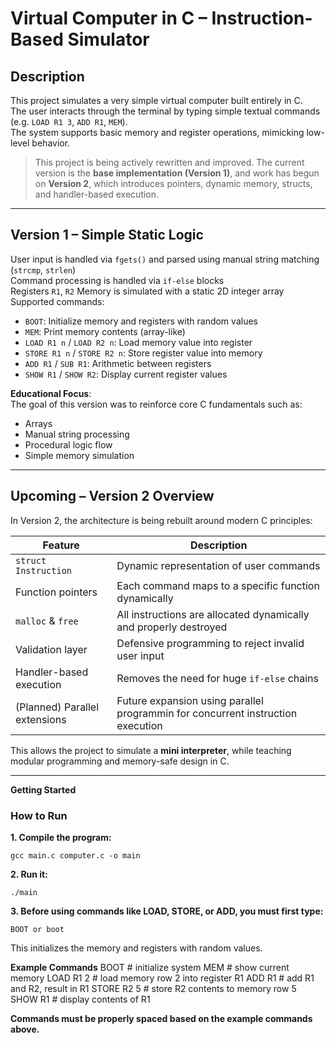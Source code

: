 # Virtual Computer in C – Instruction-Based Simulator

## Description

This project simulates a very simple virtual computer built entirely in C.  
The user interacts through the terminal by typing simple textual commands (e.g. `LOAD R1 3`, `ADD R1`, `MEM`).  
The system supports basic memory and register operations, mimicking low-level behavior.

> This project is being actively rewritten and improved. The current version is the **base implementation (Version 1)**, and work has begun on **Version 2**, which introduces pointers, dynamic memory, structs, and handler-based execution.

---

## Version 1 – Simple Static Logic
 
 User input is handled via `fgets()` and parsed using manual string matching (`strcmp`, `strlen`)  
 Command processing is handled via `if-else` blocks  
 Registers `R1`, `R2`
 Memory is simulated with a static 2D integer array  
 Supported commands:
- `BOOT`: Initialize memory and registers with random values
- `MEM`: Print memory contents (array-like)
- `LOAD R1 n` / `LOAD R2 n`: Load memory value into register
- `STORE R1 n` / `STORE R2 n`: Store register value into memory
- `ADD R1` / `SUB R1`: Arithmetic between registers
- `SHOW R1` / `SHOW R2`: Display current register values

 **Educational Focus**:  
The goal of this version was to reinforce core C fundamentals such as:
- Arrays
- Manual string processing
- Procedural logic flow
- Simple memory simulation

---

##  Upcoming – Version 2 Overview

 In Version 2, the architecture is being rebuilt around modern C principles:

| Feature | Description |
|--------|-------------|
|  `struct Instruction` | Dynamic representation of user commands |
|  Function pointers | Each command maps to a specific function dynamically |
|  `malloc` & `free` | All instructions are allocated dynamically and properly destroyed |
|  Validation layer | Defensive programming to reject invalid user input |
|  Handler-based execution | Removes the need for huge `if-else` chains |
|  (Planned) Parallel extensions | Future expansion using parallel programmin for concurrent instruction execution |

This allows the project to simulate a **mini interpreter**, while teaching modular programming and memory-safe design in C.

---

**Getting Started**

### How to Run

**1. Compile the program:**
   ```terminal
   gcc main.c computer.c -o main
   ```

**2. Run it:**
 ```terminal
 ./main
 ```

**3. Before using commands like LOAD, STORE, or ADD, you must first type:**
 ```
 BOOT or boot
 ```
This initializes the memory and registers with random values.

**Example Commands**
BOOT           # initialize system
MEM            # show current memory
LOAD R1 2      # load memory row 2 into register R1
ADD R1         # add R1 and R2, result in R1
STORE R2 5     # store R2 contents to memory row 5
SHOW R1        # display contents of R1

**Commands must be properly spaced based on the example commands above.**

